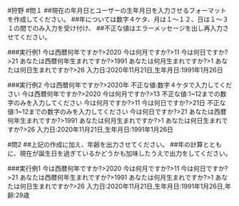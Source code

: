 #狩野
#問１
##現在の年月日とユーザーの生年月日を入力させるフォーマットを作成してください。
##年については数字４ケタ、月は１〜１２、日は１〜３１の間でのみ入力を受け付け、
##不正な値はエラーメッセージを出し再入力させてください。

###実行例1
今は西暦何年ですか?>2020
今は何月ですか?>11
今は何日ですか?>21
あなたは西暦何年生まれですか?>1991
あなたは何月生まれですか?>1
あなたは何日生まれですか?>26
入力日:2020年11月21日,生年月日:1991年1月26日

###実行例2
今は西暦何年ですか?>2020年
不正な値:数字４ケタで入力してください
今は西暦何年ですか?>2020
今は何月ですか?>13
不正な値:1~12までの数字のみを入力してください
今は何月ですか?>11
今は何日ですか?>21日
不正な値:1~12までの数字のみを入力してください
今は何日ですか?>21
あなたは西暦何年生まれですか?>1991
あなたは何月生まれですか?>1
あなたは何日生まれですか?>26
入力日:2020年11月21日,生年月日:1991年1月26日

#問2
##上記の作成に加え、年齢を出力させてください。
##年の計算とともに、現在が誕生日を過ぎているかどうかも加味したうえで出力をしてください。

###実行例1
今は西暦何年ですか?>2020
今は何月ですか?>11
今は何日ですか?>21
あなたは西暦何年生まれですか?>1991
あなたは何月生まれですか?>1
あなたは何日生まれですか?>26
入力日:2020年11月21日,生年月日:1991年1月26日,年齢:29歳

